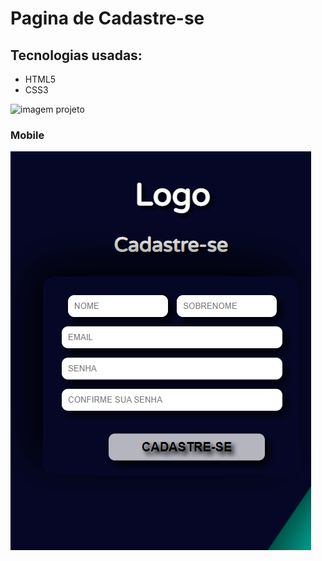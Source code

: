 # Pagina de Cadastre-se

## Tecnologias usadas:
* HTML5
* CSS3

![imagem projeto](https://github.com/rafaapcode/Pagina-cadastre-se/blob/main/Projeto%20p%C3%A1gina%20de%20signup.png)

### Mobile

![imagem mobile](https://github.com/rafaapcode/Pagina-cadastre-se/blob/main/mobile%20signup.png)

